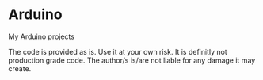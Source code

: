 # Arduino
My Arduino projects

The code is provided as is. Use it at your own risk. It is definitly not production grade code. The author/s is/are not liable for any damage it may create.
